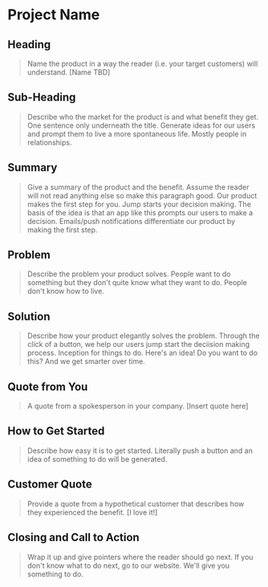 # Project Name #

<!--
> This material was originally posted [here](http://www.quora.com/What-is-Amazons-approach-to-product-development-and-product-management). It is reproduced here for posterities sake.

There is an approach called "working backwards" that is widely used at Amazon. They work backwards from the customer, rather than starting with an idea for a product and trying to bolt customers onto it. While working backwards can be applied to any specific product decision, using this approach is especially important when developing new products or features.

For new initiatives a product manager typically starts by writing an internal press release announcing the finished product. The target audience for the press release is the new/updated product's customers, which can be retail customers or internal users of a tool or technology. Internal press releases are centered around the customer problem, how current solutions (internal or external) fail, and how the new product will blow away existing solutions.

If the benefits listed don't sound very interesting or exciting to customers, then perhaps they're not (and shouldn't be built). Instead, the product manager should keep iterating on the press release until they've come up with benefits that actually sound like benefits. Iterating on a press release is a lot less expensive than iterating on the product itself (and quicker!).

If the press release is more than a page and a half, it is probably too long. Keep it simple. 3-4 sentences for most paragraphs. Cut out the fat. Don't make it into a spec. You can accompany the press release with a FAQ that answers all of the other business or execution questions so the press release can stay focused on what the customer gets. My rule of thumb is that if the press release is hard to write, then the product is probably going to suck. Keep working at it until the outline for each paragraph flows.

Oh, and I also like to write press-releases in what I call "Oprah-speak" for mainstream consumer products. Imagine you're sitting on Oprah's couch and have just explained the product to her, and then you listen as she explains it to her audience. That's "Oprah-speak", not "Geek-speak".

Once the project moves into development, the press release can be used as a touchstone; a guiding light. The product team can ask themselves, "Are we building what is in the press release?" If they find they're spending time building things that aren't in the press release (overbuilding), they need to ask themselves why. This keeps product development focused on achieving the customer benefits and not building extraneous stuff that takes longer to build, takes resources to maintain, and doesn't provide real customer benefit (at least not enough to warrant inclusion in the press release).
 -->

## Heading ##
  > Name the product in a way the reader (i.e. your target customers) will understand.
  [Name TBD]

## Sub-Heading ##
  > Describe who the market for the product is and what benefit they get. One sentence only underneath the title.
  Generate ideas for our users and prompt them to live a more spontaneous life. Mostly people in relationships.

## Summary ##
  > Give a summary of the product and the benefit. Assume the reader will not read anything else so make this paragraph good.
  Our product makes the first step for you. Jump starts your decision making. The basis of the idea is that an app like this prompts our users to make a decision. Emails/push notifications differentiate our product by making the first step.

## Problem ##
  > Describe the problem your product solves.
  People want to do something but they don't quite know what they want to do. People don't know how to live.

## Solution ##
  > Describe how your product elegantly solves the problem.
  Through the click of a button, we help our users jump start the deciision making process. Inception for things to do. Here's an idea! Do you want to do this? And we get smarter over time.

## Quote from You ##
  > A quote from a spokesperson in your company.
  [Insert quote here]

## How to Get Started ##
  > Describe how easy it is to get started.
  Literally push a button and an idea of something to do will be generated.

## Customer Quote ##
  > Provide a quote from a hypothetical customer that describes how they experienced the benefit.
  [I love it!]

## Closing and Call to Action ##
  > Wrap it up and give pointers where the reader should go next.
  If you don't know what to do next, go to our website. We'll give you something to do.
